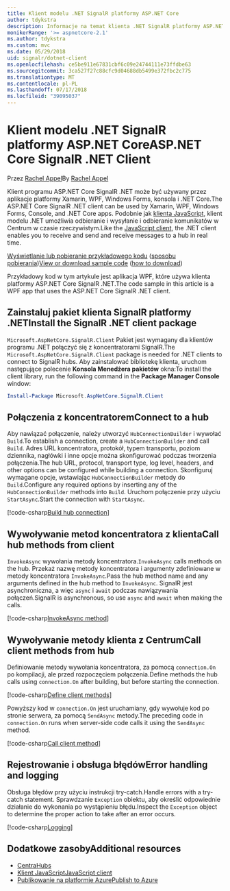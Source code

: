 ```yaml
---
title: Klient modelu .NET SignalR platformy ASP.NET Core
author: tdykstra
description: Informacje na temat klienta .NET SignalR platformy ASP.NET Core
monikerRange: '>= aspnetcore-2.1'
ms.author: tdykstra
ms.custom: mvc
ms.date: 05/29/2018
uid: signalr/dotnet-client
ms.openlocfilehash: ce5be911e67831cbf6c09e24744111e73ffdbe63
ms.sourcegitcommit: 3ca527f27c88cfc9d04688db5499e372fbc2c775
ms.translationtype: MT
ms.contentlocale: pl-PL
ms.lasthandoff: 07/17/2018
ms.locfileid: "39095037"
---
```

# <a name="aspnet-core-signalr-net-client"></a><span data-ttu-id="4beec-103">Klient modelu .NET SignalR platformy ASP.NET Core</span><span class="sxs-lookup"><span data-stu-id="4beec-103">ASP.NET Core SignalR .NET Client</span></span>

<span data-ttu-id="4beec-104">Przez [Rachel Appel](http://twitter.com/rachelappel)</span><span class="sxs-lookup"><span data-stu-id="4beec-104">By [Rachel Appel](http://twitter.com/rachelappel)</span></span>

<span data-ttu-id="4beec-105">Klient programu ASP.NET Core SignalR .NET może być używany przez aplikacje platformy Xamarin, WPF, Windows Forms, konsola i .NET Core.</span><span class="sxs-lookup"><span data-stu-id="4beec-105">The ASP.NET Core SignalR .NET client can be used by Xamarin, WPF, Windows Forms, Console, and .NET Core apps.</span></span> <span data-ttu-id="4beec-106">Podobnie jak [klienta JavaScript](xref:signalr/javascript-client), klient modelu .NET umożliwia odbieranie i wysyłanie i odbieranie komunikatów w Centrum w czasie rzeczywistym.</span><span class="sxs-lookup"><span data-stu-id="4beec-106">Like the [JavaScript client](xref:signalr/javascript-client), the .NET client enables you to receive and send and receive messages to a hub in real time.</span></span>

<span data-ttu-id="4beec-107">[Wyświetlanie lub pobieranie przykładowego kodu](https://github.com/aspnet/Docs/tree/live/aspnetcore/signalr/dotnet-client/sample) ([sposobu pobierania](xref:tutorials/index#how-to-download-a-sample))</span><span class="sxs-lookup"><span data-stu-id="4beec-107">[View or download sample code](https://github.com/aspnet/Docs/tree/live/aspnetcore/signalr/dotnet-client/sample) ([how to download](xref:tutorials/index#how-to-download-a-sample))</span></span>

<span data-ttu-id="4beec-108">Przykładowy kod w tym artykule jest aplikacja WPF, które używa klienta platformy ASP.NET Core SignalR .NET.</span><span class="sxs-lookup"><span data-stu-id="4beec-108">The code sample in this article is a WPF app that uses the ASP.NET Core SignalR .NET client.</span></span>

## <a name="install-the-signalr-net-client-package"></a><span data-ttu-id="4beec-109">Zainstaluj pakiet klienta SignalR platformy .NET</span><span class="sxs-lookup"><span data-stu-id="4beec-109">Install the SignalR .NET client package</span></span>

<span data-ttu-id="4beec-110">`Microsoft.AspNetCore.SignalR.Client` Pakiet jest wymagany dla klientów programu .NET połączyć się z koncentratorami SignalR.</span><span class="sxs-lookup"><span data-stu-id="4beec-110">The `Microsoft.AspNetCore.SignalR.Client` package is needed for .NET clients to connect to SignalR hubs.</span></span> <span data-ttu-id="4beec-111">Aby zainstalować bibliotekę klienta, uruchom następujące polecenie **Konsola Menedżera pakietów** okna:</span><span class="sxs-lookup"><span data-stu-id="4beec-111">To install the client library, run the following command in the **Package Manager Console** window:</span></span>

```powershell
Install-Package Microsoft.AspNetCore.SignalR.Client
```

## <a name="connect-to-a-hub"></a><span data-ttu-id="4beec-112">Połączenia z koncentratorem</span><span class="sxs-lookup"><span data-stu-id="4beec-112">Connect to a hub</span></span>

<span data-ttu-id="4beec-113">Aby nawiązać połączenie, należy utworzyć `HubConnectionBuilder` i wywołać `Build`.</span><span class="sxs-lookup"><span data-stu-id="4beec-113">To establish a connection, create a `HubConnectionBuilder` and call `Build`.</span></span> <span data-ttu-id="4beec-114">Adres URL koncentratora, protokół, typem transportu, poziom dziennika, nagłówki i inne opcje można skonfigurować podczas tworzenia połączenia.</span><span class="sxs-lookup"><span data-stu-id="4beec-114">The hub URL, protocol, transport type, log level, headers, and other options can be configured while building a connection.</span></span> <span data-ttu-id="4beec-115">Skonfiguruj wymagane opcje, wstawiając `HubConnectionBuilder` metody do `Build`.</span><span class="sxs-lookup"><span data-stu-id="4beec-115">Configure any required options by inserting any of the `HubConnectionBuilder` methods into `Build`.</span></span> <span data-ttu-id="4beec-116">Uruchom połączenie przy użyciu `StartAsync`.</span><span class="sxs-lookup"><span data-stu-id="4beec-116">Start the connection with `StartAsync`.</span></span>

[!code-csharp[Build hub connection](dotnet-client/sample/signalrchatclient/MainWindow.xaml.cs?highlight=15-17,33)]

## <a name="call-hub-methods-from-client"></a><span data-ttu-id="4beec-117">Wywoływanie metod koncentratora z klienta</span><span class="sxs-lookup"><span data-stu-id="4beec-117">Call hub methods from client</span></span>

<span data-ttu-id="4beec-118">`InvokeAsync` wywołania metody koncentratora.</span><span class="sxs-lookup"><span data-stu-id="4beec-118">`InvokeAsync` calls methods on the hub.</span></span> <span data-ttu-id="4beec-119">Przekaż nazwę metody koncentratora i argumenty zdefiniowane w metody koncentratora `InvokeAsync`.</span><span class="sxs-lookup"><span data-stu-id="4beec-119">Pass the hub method name and any arguments defined in the hub method to `InvokeAsync`.</span></span> <span data-ttu-id="4beec-120">SignalR jest asynchroniczna, a więc `async` i `await` podczas nawiązywania połączeń.</span><span class="sxs-lookup"><span data-stu-id="4beec-120">SignalR is asynchronous, so use `async` and `await` when making the calls.</span></span>

[!code-csharp[InvokeAsync method](dotnet-client/sample/signalrchatclient/MainWindow.xaml.cs?range=48-49)]

## <a name="call-client-methods-from-hub"></a><span data-ttu-id="4beec-121">Wywoływanie metody klienta z Centrum</span><span class="sxs-lookup"><span data-stu-id="4beec-121">Call client methods from hub</span></span>

<span data-ttu-id="4beec-122">Definiowanie metody wywołania koncentratora, za pomocą `connection.On` po kompilacji, ale przed rozpoczęciem połączenia.</span><span class="sxs-lookup"><span data-stu-id="4beec-122">Define methods the hub calls using `connection.On` after building, but before starting the connection.</span></span>

[!code-csharp[Define client methods](dotnet-client/sample/signalrchatclient/MainWindow.xaml.cs?range=22-29)]

<span data-ttu-id="4beec-123">Powyższy kod w `connection.On` jest uruchamiany, gdy wywołuje kod po stronie serwera, za pomocą `SendAsync` metody.</span><span class="sxs-lookup"><span data-stu-id="4beec-123">The preceding code in `connection.On` runs when server-side code calls it using the `SendAsync` method.</span></span>

[!code-csharp[Call client method](dotnet-client/sample/signalrchat/hubs/chathub.cs?range=8-11)]

## <a name="error-handling-and-logging"></a><span data-ttu-id="4beec-124">Rejestrowanie i obsługa błędów</span><span class="sxs-lookup"><span data-stu-id="4beec-124">Error handling and logging</span></span>

<span data-ttu-id="4beec-125">Obsługa błędów przy użyciu instrukcji try-catch.</span><span class="sxs-lookup"><span data-stu-id="4beec-125">Handle errors with a try-catch statement.</span></span> <span data-ttu-id="4beec-126">Sprawdzanie `Exception` obiektu, aby określić odpowiednie działanie do wykonania po wystąpieniu błędu.</span><span class="sxs-lookup"><span data-stu-id="4beec-126">Inspect the `Exception` object to determine the proper action to take after an error occurs.</span></span>

[!code-csharp[Logging](dotnet-client/sample/signalrchatclient/MainWindow.xaml.cs?range=46-54)]

## <a name="additional-resources"></a><span data-ttu-id="4beec-127">Dodatkowe zasoby</span><span class="sxs-lookup"><span data-stu-id="4beec-127">Additional resources</span></span>

* [<span data-ttu-id="4beec-128">Centra</span><span class="sxs-lookup"><span data-stu-id="4beec-128">Hubs</span></span>](xref:signalr/hubs)
* [<span data-ttu-id="4beec-129">Klient JavaScript</span><span class="sxs-lookup"><span data-stu-id="4beec-129">JavaScript client</span></span>](xref:signalr/javascript-client)
* [<span data-ttu-id="4beec-130">Publikowanie na platformie Azure</span><span class="sxs-lookup"><span data-stu-id="4beec-130">Publish to Azure</span></span>](xref:signalr/publish-to-azure-web-app)
